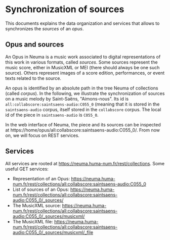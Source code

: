 # Synchronization of sources

This documents explains the data organization and services that allows to synchronizes
the *sources* of an *opus*.

## Opus and sources

An Opus in Neuma is a music work associated to digital representations of this work in various formats,
called *sources*. Some sources represent the music score, either in MusicXML or MEI (there should
always be one such source). Others represent images of a score edition, performances, or event texts 
related to the source.

An opus is identified by an absolute path in the tree Neuma of collections (called *corpus*). 
In the following, we illustrate
the synchronization of sources on a music melody by Saint-Saëns, "Aimons-nous". Its id is 
``all:collabscore:saintsaens-audio:C055_0`` (meaning that it is stored in the ``saintsaens-audio`` 
corpus, itself stored in the ``collabscore`` corpus. The local id of the piece in ``saintsaens-audio``
is ``C055_0``.

In the web interface of Neuma, the piece and its sources can be inspected at https://home/opus/all:collabscore:saintsaens-audio:C055_0/.
From now on, we will focus on REST services.

## Services

All services are rooted at https://neuma.huma-num.fr/rest/collections. Some useful GET services: 
 
  - Representation of an Opus: https://neuma.huma-num.fr/rest/collections/all:collabscore:saintsaens-audio:C055_0
  - List of sources of an Opus: https://neuma.huma-num.fr/rest/collections/all:collabscore:saintsaens-audio:C055_0/_sources/
  - The MusicXML source: https://neuma.huma-num.fr/rest/collections/all:collabscore:saintsaens-audio:C055_0/_sources/musicxml/
  - The MusicXML file: https://neuma.huma-num.fr/rest/collections/all:collabscore:saintsaens-audio:C055_0/_sources/musicxml/_file









